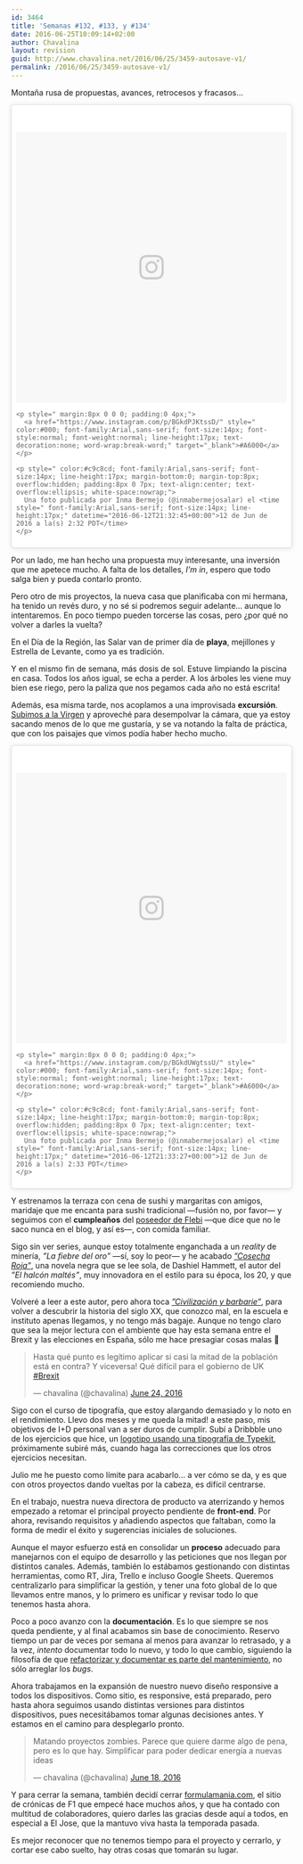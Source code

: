 ```yaml
---
id: 3464
title: 'Semanas #132, #133, y #134'
date: 2016-06-25T10:09:14+02:00
author: Chavalina
layout: revision
guid: http://www.chavalina.net/2016/06/25/3459-autosave-v1/
permalink: /2016/06/25/3459-autosave-v1/
---
```

Montaña rusa de propuestas, avances, retrocesos y fracasos…

<blockquote class="instagram-media" data-instgrm-captioned data-instgrm-version="7" style=" background:#FFF; border:0; border-radius:3px; box-shadow:0 0 1px 0 rgba(0,0,0,0.5),0 1px 10px 0 rgba(0,0,0,0.15); margin: 1px; max-width:658px; padding:0; width:99.375%; width:-webkit-calc(100% - 2px); width:calc(100% - 2px);">
  <div style="padding:8px;">
    <div style=" background:#F8F8F8; line-height:0; margin-top:40px; padding:50.0% 0; text-align:center; width:100%;">
      <div style=" background:url(data:image/png;base64,iVBORw0KGgoAAAANSUhEUgAAACwAAAAsCAMAAAApWqozAAAABGdBTUEAALGPC/xhBQAAAAFzUkdCAK7OHOkAAAAMUExURczMzPf399fX1+bm5mzY9AMAAADiSURBVDjLvZXbEsMgCES5/P8/t9FuRVCRmU73JWlzosgSIIZURCjo/ad+EQJJB4Hv8BFt+IDpQoCx1wjOSBFhh2XssxEIYn3ulI/6MNReE07UIWJEv8UEOWDS88LY97kqyTliJKKtuYBbruAyVh5wOHiXmpi5we58Ek028czwyuQdLKPG1Bkb4NnM+VeAnfHqn1k4+GPT6uGQcvu2h2OVuIf/gWUFyy8OWEpdyZSa3aVCqpVoVvzZZ2VTnn2wU8qzVjDDetO90GSy9mVLqtgYSy231MxrY6I2gGqjrTY0L8fxCxfCBbhWrsYYAAAAAElFTkSuQmCC); display:block; height:44px; margin:0 auto -44px; position:relative; top:-22px; width:44px;">
      </div>
    </div>
    
    <p style=" margin:8px 0 0 0; padding:0 4px;">
      <a href="https://www.instagram.com/p/BGkdPJKtssD/" style=" color:#000; font-family:Arial,sans-serif; font-size:14px; font-style:normal; font-weight:normal; line-height:17px; text-decoration:none; word-wrap:break-word;" target="_blank">#A6000</a>
    </p>
    
    <p style=" color:#c9c8cd; font-family:Arial,sans-serif; font-size:14px; line-height:17px; margin-bottom:0; margin-top:8px; overflow:hidden; padding:8px 0 7px; text-align:center; text-overflow:ellipsis; white-space:nowrap;">
      Una foto publicada por Inma Bermejo (@inmabermejosalar) el <time style=" font-family:Arial,sans-serif; font-size:14px; line-height:17px;" datetime="2016-06-12T21:32:45+00:00">12 de Jun de 2016 a la(s) 2:32 PDT</time>
    </p>
  </div>
</blockquote>



Por un lado, me han hecho una propuesta muy interesante, una inversión que me apetece mucho. A falta de los detalles, _I’m in_, espero que todo salga bien y pueda contarlo pronto.

Pero otro de mis proyectos, la nueva casa que planificaba con mi hermana, ha tenido un revés duro, y no sé si podremos seguir adelante… aunque lo intentaremos. En poco tiempo pueden torcerse las cosas, pero ¿por qué no volver a darles la vuelta?

En el Día de la Región, las Salar van de primer día de **playa**, mejillones y Estrella de Levante, como ya es tradición.

Y en el mismo fin de semana, más dosis de sol. Estuve limpiando la piscina en casa. Todos los años igual, se echa a perder. A los árboles les viene muy bien ese riego, pero la paliza que nos pegamos cada año no está escrita!

Además, esa misma tarde, nos acoplamos a una improvisada **excursión**. [Subimos a la Virgen](https://www.google.es/maps/dir/Calle+de+Gran+V%C3%ADa,+30540+Blanca,+Murcia/38.1820669,-1.3740878/@38.1801866,-1.3762282,1268m/data=!3m2!1e3!4b1!4m9!4m8!1m5!1m1!1s0xd646fd300c179d9:0xce2fb3b7d25423af!2m2!1d-1.3730341!2d38.1792699!1m0!3e2?hl=es) y aproveché para desempolvar la cámara, que ya estoy sacando menos de lo que me gustaría, y se va notando la falta de práctica, que con los paisajes que vimos podía haber hecho mucho.

<blockquote class="instagram-media" data-instgrm-captioned data-instgrm-version="7" style=" background:#FFF; border:0; border-radius:3px; box-shadow:0 0 1px 0 rgba(0,0,0,0.5),0 1px 10px 0 rgba(0,0,0,0.15); margin: 1px; max-width:658px; padding:0; width:99.375%; width:-webkit-calc(100% - 2px); width:calc(100% - 2px);">
  <div style="padding:8px;">
    <div style=" background:#F8F8F8; line-height:0; margin-top:40px; padding:50.0% 0; text-align:center; width:100%;">
      <div style=" background:url(data:image/png;base64,iVBORw0KGgoAAAANSUhEUgAAACwAAAAsCAMAAAApWqozAAAABGdBTUEAALGPC/xhBQAAAAFzUkdCAK7OHOkAAAAMUExURczMzPf399fX1+bm5mzY9AMAAADiSURBVDjLvZXbEsMgCES5/P8/t9FuRVCRmU73JWlzosgSIIZURCjo/ad+EQJJB4Hv8BFt+IDpQoCx1wjOSBFhh2XssxEIYn3ulI/6MNReE07UIWJEv8UEOWDS88LY97kqyTliJKKtuYBbruAyVh5wOHiXmpi5we58Ek028czwyuQdLKPG1Bkb4NnM+VeAnfHqn1k4+GPT6uGQcvu2h2OVuIf/gWUFyy8OWEpdyZSa3aVCqpVoVvzZZ2VTnn2wU8qzVjDDetO90GSy9mVLqtgYSy231MxrY6I2gGqjrTY0L8fxCxfCBbhWrsYYAAAAAElFTkSuQmCC); display:block; height:44px; margin:0 auto -44px; position:relative; top:-22px; width:44px;">
      </div>
    </div>
    
    <p style=" margin:8px 0 0 0; padding:0 4px;">
      <a href="https://www.instagram.com/p/BGkdUWgtssU/" style=" color:#000; font-family:Arial,sans-serif; font-size:14px; font-style:normal; font-weight:normal; line-height:17px; text-decoration:none; word-wrap:break-word;" target="_blank">#A6000</a>
    </p>
    
    <p style=" color:#c9c8cd; font-family:Arial,sans-serif; font-size:14px; line-height:17px; margin-bottom:0; margin-top:8px; overflow:hidden; padding:8px 0 7px; text-align:center; text-overflow:ellipsis; white-space:nowrap;">
      Una foto publicada por Inma Bermejo (@inmabermejosalar) el <time style=" font-family:Arial,sans-serif; font-size:14px; line-height:17px;" datetime="2016-06-12T21:33:27+00:00">12 de Jun de 2016 a la(s) 2:33 PDT</time>
    </p>
  </div>
</blockquote>



Y estrenamos la terraza con cena de sushi y margaritas con amigos, maridaje que me encanta para sushi tradicional —fusión no, por favor— y seguimos con el **cumpleaños** del [poseedor de Flebi](http://www.chavalina.net/2016/06/05/semanas-126-a-131/) —que dice que no le saco nunca en el blog, y así es—, con comida familiar.

Sigo sin ver series, aunque estoy totalmente enganchada a un <em lang=“en”>reality</em> de minería, _”La fiebre del oro”_ —sí, soy lo peor— y he acabado [_”Cosecha Roja”_](http://amzn.to/28N4SFF), una novela negra que se lee sola, de Dashiel Hammett, el autor del _”El halcón maltés”_, muy innovadora en el estilo para su época, los 20, y que recomiendo mucho.

Volveré a leer a este autor, pero ahora toca [_”Civilización y barbarie”_](http://amzn.to/28MlKxJ), para volver a descubrir la historia del siglo XX, que conozco mal, en la escuela e instituto apenas llegamos, y no tengo más bagaje. Aunque no tengo claro que sea la mejor lectura con el ambiente que hay esta semana entre el Brexit y las elecciones en España, sólo me hace presagiar cosas malas 🙁

<blockquote class="twitter-tweet" data-lang="en">
  <p lang="es" dir="ltr">
    Hasta qué punto es legítimo aplicar si casi la mitad de la población está en contra? Y viceversa! Qué difícil para el gobierno de UK <a href="https://twitter.com/hashtag/Brexit?src=hash">#Brexit</a>
  </p>
  
  <p>
    &mdash; chavalina (@chavalina) <a href="https://twitter.com/chavalina/status/746212373501874176">June 24, 2016</a>
  </p>
</blockquote>



Sigo con el curso de tipografía, que estoy alargando demasiado y lo noto en el rendimiento. Llevo dos meses y me queda la mitad! a este paso, mis objetivos de I+D personal van a ser duros de cumplir. Subí a Dribbble uno de los ejercicios que hice, un <a href=“https://dribbble.com/shots/2756928-La-Pepa-Negative”>logotipo usando una tipografía de Typekit</a>, próximamente subiré más, cuando haga las correcciones que los otros ejercicios necesitan.

Julio me he puesto como límite para acabarlo… a ver cómo se da, y es que con otros proyectos dando vueltas por la cabeza, es difícil centrarse.

En el trabajo, nuestra nueva directora de producto va aterrizando y hemos empezado a retomar el principal proyecto pendiente de **front-end**. Por ahora, revisando requisitos y añadiendo aspectos que faltaban, como la forma de medir el éxito y sugerencias iniciales de soluciones.

Aunque el mayor esfuerzo está en consolidar un **proceso** adecuado para manejarnos con el equipo de desarrollo y las peticiones que nos llegan por distintos canales. Además, también lo estábamos gestionando con distintas herramientas, como RT, Jira, Trello e incluso Google Sheets. Queremos centralizarlo para simplificar la gestión, y tener una foto global de lo que llevamos entre manos, y lo primero es unificar y revisar todo lo que tenemos hasta ahora.

Poco a poco avanzo con la **documentación**. Es lo que siempre se nos queda pendiente, y al final acabamos sin base de conocimiento. Reservo tiempo un par de veces por semana al menos para avanzar lo retrasado, y a la vez, _intento_ documentar todo lo nuevo, y todo lo que cambio, siguiendo la filosofía de que [refactorizar y documentar es parte del mantenimiento](https://dzone.com/articles/what-refactoring-and-what-it-0), no sólo arreglar los _bugs_.

Ahora trabajamos en la expansión de nuestro nuevo diseño responsive a todos los dispositivos. Como sitio, es responsive, está preparado, pero hasta ahora seguimos usando distintas versiones para distintos dispositivos, pues necesitábamos tomar algunas decisiones antes. Y estamos en el camino para desplegarlo pronto.

<blockquote class="twitter-tweet" data-lang="en">
  <p lang="es" dir="ltr">
    Matando proyectos zombies. Parece que quiere darme algo de pena, pero es lo que hay. Simplificar para poder dedicar energía a nuevas ideas
  </p>
  
  <p>
    &mdash; chavalina (@chavalina) <a href="https://twitter.com/chavalina/status/744089240787685376">June 18, 2016</a>
  </p>
</blockquote>



Y para cerrar la semana, también decidí cerrar <a href=“http://www.formulamania.com”>formulamania.com</a>, el sitio de crónicas de F1 que empecé hace muchos años, y que ha contado con multitud de colaboradores, quiero darles las gracias desde aquí a todos, en especial a El Jose, que la mantuvo viva hasta la temporada pasada.

Es mejor reconocer que no tenemos tiempo para el proyecto y cerrarlo, y cortar ese cabo suelto, hay otras cosas que tomarán su lugar.